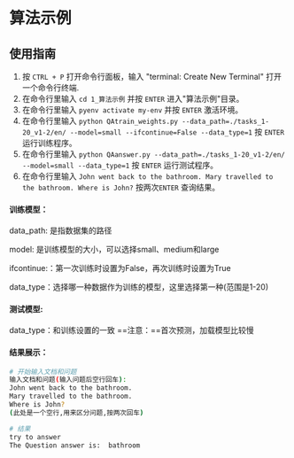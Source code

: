 # 算法示例

## 使用指南

1. 按 `CTRL + P` 打开命令行面板，输入 "terminal: Create New Terminal" 打开一个命令行终端.
2. 在命令行里输入 `cd 1_算法示例` 并按 `ENTER` 进入"算法示例"目录。
3. 在命令行里输入 `pyenv activate my-env` 并按 `ENTER` 激活环境。
4. 在命令行里输入 `python QAtrain_weights.py --data_path=./tasks_1-20_v1-2/en/ --model=small --ifcontinue=False --data_type=1` 按 `ENTER` 运行训练程序。
5. 在命令行里输入 `python QAanswer.py --data_path=./tasks_1-20_v1-2/en/ --model=small --data_type=1` 按 `ENTER` 运行测试程序。
6. 在命令行里输入 `John went back to the bathroom.
Mary travelled to the bathroom.
Where is John?` 按两次`ENTER`  查询结果。


#### 训练模型： ####

data_path: 是指数据集的路径

model:  是训练模型的大小，可以选择small、medium和large

ifcontinue:：第一次训练时设置为False，再次训练时设置为True

data_type：选择哪一种数据作为训练的模型，这里选择第一种(范围是1-20)

#### 测试模型: ####

data_type：和训练设置的一致
==注意：==首次预测，加载模型比较慢

#### 结果展示： ####

```bash
# 开始输入文档和问题
输入文档和问题(输入问题后空行回车):
John went back to the bathroom.
Mary travelled to the bathroom.
Where is John?
(此处是一个空行,用来区分问题,按两次回车)

# 结果
try to answer
The Question answer is:  bathroom
```
